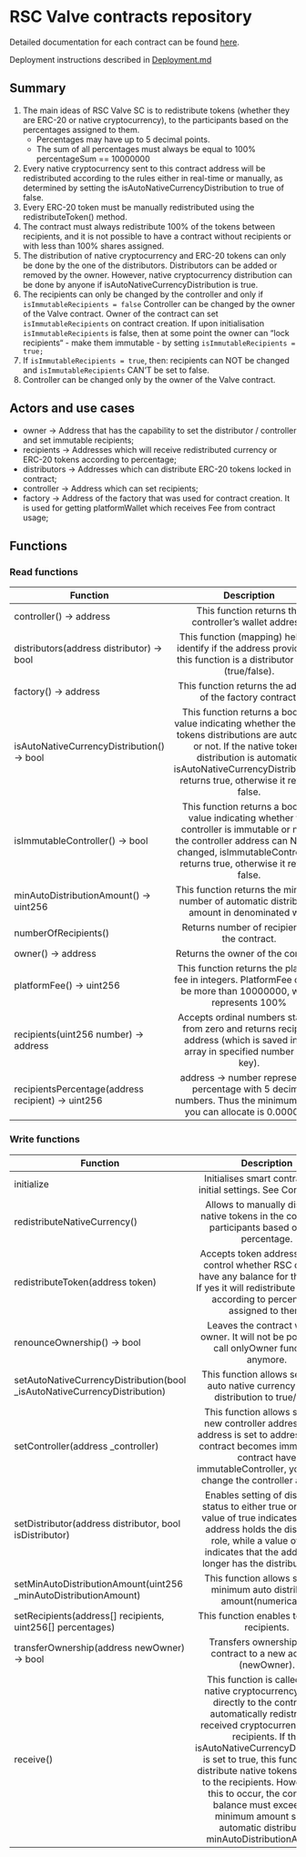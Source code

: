 # RSC Valve contracts repository

Detailed documentation for each contract can be found [here](https://github.com/xla-rsc/contracts-valve/tree/main/docs/contracts).

Deployment instructions described in [Deployment.md](scripts/Deployment.md)

## Summary

1. The main ideas of RSC Valve SC is to redistribute tokens (whether they are ERC-20 or native cryptocurrency), to the participants based on the percentages assigned to them.
   - Percentages may have up to 5 decimal points.
   - The sum of all percentages must always be equal to 100% percentageSum == 10000000
1. Every native cryptocurrency sent to this contract address will be redistributed according to the rules either in real-time or manually, as determined by setting the isAutoNativeCurrencyDistribution to true of false.
1. Every ERC-20 token must be manually redistributed using the redistributeToken() method.
1. The contract must always redistribute 100% of the tokens between recipients, and it is not possible to have a contract without recipients or with less than 100% shares assigned.
1. The distribution of native cryptocurrency and ERC-20 tokens can only be done by the one of the distributors. Distributors can be added or removed by the owner. However, native cryptocurrency distribution can be done by anyone if isAutoNativeCurrencyDistribution is true.
1. The recipients can only be changed by the controller and only if `isImmutableRecipients = false` Controller can be changed by the owner of the Valve contract. Owner of the contract can set `isImmutableRecipients` on contract creation. If upon initialisation `isImmutableRecipients` is false, then at some point the owner can “lock recipients“ - make them immutable - by setting `isImmutableRecipients = true;`
1. If `isImmutableRecipients = true`, then: recipients can NOT be changed and `isImmutableRecipients` CAN’T be set to false.
1. Controller can be changed only by the owner of the Valve contract.

## Actors and use cases

- owner → Address that has the capability to set the distributor / controller and set immutable recipients;
- recipients → Addresses which will receive redistributed currency or ERC-20 tokens according to percentage;
- distributors → Addresses which can distribute ERC-20 tokens locked in contract;
- controller → Address which can set recipients;
- factory → Address of the factory that was used for contract creation. It is used for getting platformWallet which receives Fee from contract usage;

## Functions

### Read functions

| Function                                           |                                                                                                                 Description                                                                                                                 |
| -------------------------------------------------- | :-----------------------------------------------------------------------------------------------------------------------------------------------------------------------------------------------------------------------------------------: |
| controller() -> address                            |                                                                                           This function returns the controller’s wallet address.                                                                                            |
| distributors(address distributor) -> bool          |                                                          This function (mapping) helps to identify if the address provided to this function is a distributor or not (true/false).                                                           |
| factory() -> address                               |                                                                                         This function returns the address of the factory contract.                                                                                          |
| isAutoNativeCurrencyDistribution() -> bool         | This function returns a boolean value indicating whether the native tokens distributions are automatic or not. If the native tokens distribution is automatic, isAutoNativeCurrencyDistribution() returns true, otherwise it returns false. |
| isImmutableController() -> bool                    |                This function returns a boolean value indicating whether the controller is immutable or not. If the controller address can NOT be changed, isImmutableController() returns true, otherwise it returns false.                 |
| minAutoDistributionAmount() -> uint256             |                                                                        This function returns the minimum number of automatic distribution amount in denominated wei.                                                                        |
| numberOfRecipients()                               |                                                                                                Returns number of recipients in the contract.                                                                                                |
| owner() -> address                                 |                                                                                                     Returns the owner of the contract.                                                                                                      |
| platformFee() -> uint256                           |                                                             This function returns the platform fee in integers. PlatformFee cannot be more than 10000000, which represents 100%                                                             |
| recipients(uint256 number) -> address              |                                                    Accepts ordinal numbers starting from zero and returns recipient address (which is saved in the array in specified number as a key).                                                     |
| recipientsPercentage(address recipient) -> uint256 |                                                            address → number representing percentage with 5 decimal numbers. Thus the minimum share you can allocate is 0.00001%                                                             |

### Write functions

| Function                                                                   |                                                                                                                                                                                                                 Description                                                                                                                                                                                                                 |
| -------------------------------------------------------------------------- | :-----------------------------------------------------------------------------------------------------------------------------------------------------------------------------------------------------------------------------------------------------------------------------------------------------------------------------------------------------------------------------------------------------------------------------------------: |
| initialize                                                                 |                                                                                                                                                                                     Initialises smart contract with initial settings. See Constructor.                                                                                                                                                                                      |
| redistributeNativeCurrency()                                               |                                                                                                                                                                   Allows to manually distribute native tokens in the contract to participants based on their percentage.                                                                                                                                                                    |
| redistributeToken(address token)                                           |                                                                                                                                Accepts token address and will control whether RSC contract have any balance for this token. If yes it will redistribute the token according to percentages assigned to them.                                                                                                                                |
| renounceOwnership() -> bool                                                |                                                                                                                                                                       Leaves the contract without owner. It will not be possible to call onlyOwner functions anymore.                                                                                                                                                                       |
| setAutoNativeCurrencyDistribution(bool \_isAutoNativeCurrencyDistribution) |                                                                                                                                                                           This function allows setting an auto native currency(token) distribution to true/false.                                                                                                                                                                           |
| setController(address \_controller)                                        |                                                                                                                 This function allows setting a new controller address. If the address is set to address(0), the contract becomes immutable. If contract have immutableController, you cannot change the controller address.                                                                                                                 |
| setDistributor(address distributor, bool isDistributor)                    |                                                                                                         Enables setting of distributor status to either true or false. A value of true indicates that the address holds the distributor role, while a value of false indicates that the address no longer has the distributor role.                                                                                                         |
| setMinAutoDistributionAmount(uint256 \_minAutoDistributionAmount)          |                                                                                                                                                                                This function allows setting a minimum auto distribution amount(numerically).                                                                                                                                                                                |
| setRecipients(address[] recipients, uint256[] percentages)                 |                                                                                                                                                                                                 This function enables to change recipients.                                                                                                                                                                                                 |
| transferOwnership(address newOwner) -> bool                                |                                                                                                                                                                                      Transfers ownership of the contract to a new account (newOwner).                                                                                                                                                                                       |
| receive()                                                                  | This function is called when native cryptocurrency is sent directly to the contract. It automatically redistributes received cryptocurrency to the recipients. If the isAutoNativeCurrencyDistribution is set to true, this function will distribute native tokens received to the recipients. However, for this to occur, the contract's balance must exceed the minimum amount set for automatic distribution, minAutoDistributionAmount. |
